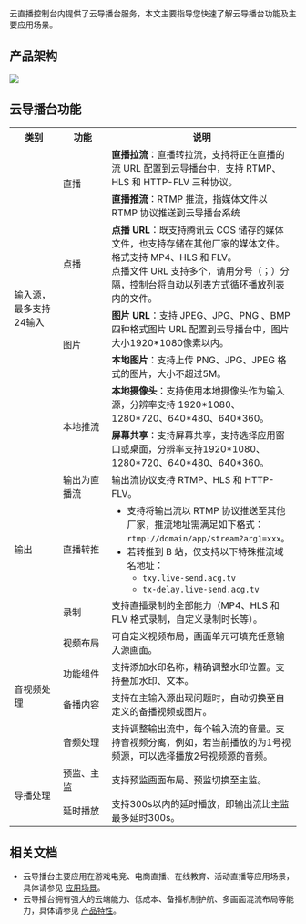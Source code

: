 云直播控制台内提供了云导播台服务，本文主要指导您快速了解云导播台功能及主要应用场景。

## 产品架构
![](https://main.qcloudimg.com/raw/52f625177a62dbce7de90f1c4c45fd2b.png)

##  云导播台功能
<table>
<tr><th style="width:17%">类别</th><th style="width:17%">功能</th><th >说明</th> </tr>
<tr>
<td rowspan=7>输入源，最多支持24输入</td>
<td rowspan=2>直播</td>
<td><b>直播拉流</b>：直播转拉流，支持将正在直播的流 URL 配置到云导播台中，支持  RTMP、HLS 和 HTTP-FLV 三种协议。</td>
</tr><tr>
<td><b>直播推流</b>：RTMP 推流，指媒体文件以 RTMP 协议推送到云导播台系统</td>
</tr><tr>
<td>点播</td>
<td><b>点播 URL</b>：既支持腾讯云 COS  储存的媒体文件，也支持存储在其他厂家的媒体文件。格式支持 MP4、HLS 和 FLV。<br> 点播文件 URL 支持多个，请用分号（；）分隔，控制台将自动以列表方式循环播放列表内的文件。</td>
</tr><tr>
<td rowspan=2>图片</td>
<td><b>图片 URL</b>：支持 JPEG、JPG、PNG 、BMP 四种格式图片 URL 配置到云导播台中，图片大小1920*1080像素以内。</td>
</tr><tr>
<td><b>本地图片</b>：支持上传 PNG、JPG、JPEG 格式的图片，大小不超过5M。</td>
</tr><tr>
<td rowspan=2>本地推流</td>
<td><b>本地摄像头</b>：支持使用本地摄像头作为输入源，分辨率支持 1920*1080、1280*720、640*480、640*360。</td>
</tr><tr>
<td><b>屏幕共享</b>：支持屏幕共享，支持选择应用窗口或桌面，分辨率支持1920*1080、1280*720、640*480、640*360。</td>
</tr><tr>
<td rowspan="3">输出</td>
<td >输出为直播流</td>
<td >输出流协议支持 RTMP、HLS 和 HTTP-FLV。</td>
</tr><tr>
<td >直播转推</td>
<td >
<ul style="margin:0">
<li/> 支持将输出流以 RTMP 协议推送至其他厂家，推流地址需满足如下格式：<code>rtmp://domain/app/stream?arg1=xxx</code>。
<li/>若转推到 B 站，仅支持以下特殊推流域名地址：
<ul style="margin:0"><li/>  <code>txy.live-send.acg.tv</code>
<li/>  <code>tx-delay.live-send.acg.tv</code>
</ul>
</td>
</tr><tr>
<td>录制</td> 
<td>支持直播录制的全部能力（MP4、HLS 和 FLV 格式录制，自定义录制时长等）。</td> 
</tr><tr>
<td rowspan="4">音视频处理</td>
<td >视频布局</td>
<td >可自定义视频布局，画面单元可填充任意输入源画面。</td>
</tr><tr>
<td>功能组件</td> 
<td>支持添加水印名称，精确调整水印位置。支持叠加水印、文本。</td> 
</tr><tr>
<td >备播内容</td>
<td >支持在主输入源出现问题时，自动切换至自定义的备播视频或图片。</td>
</tr><tr>
<td>音频处理</td> 
<td>支持调整输出流中，每个输入流的音量。支持音视频分离，例如，若当前播放的为1号视频源，可以选择播放2号视频源的音频。</td> 
</tr><tr>
<td rowspan="2">导播处理</td>
<td >预监、主监</td>
<td >支持预监画面布局、预监切换至主监。</td>
</tr><tr>
<td >延时播放</td>
<td >支持300s以内的延时播放，即输出流比主监最多延时300s。</td>
</tr></table>


## 相关文档
- 云导播台主要应用在游戏电竞、电商直播、在线教育、活动直播等应用场景，具体请参见 [应用场景](https://cloud.tencent.com/document/product/267/59021)。
- 云导播台拥有强大的云端能力、低成本、备播机制护航、多画面混流布局等能力，具体请参见 [产品特性](https://cloud.tencent.com/document/product/267/50068#identity)。



